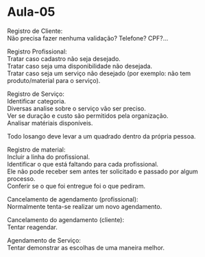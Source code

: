 # Aula-05

Registro de Cliente:  
Não precisa fazer nenhuma validação? Telefone? CPF?...

Registro Profissional:  
Tratar caso cadastro não seja desejado.  
Tratar caso seja uma disponibilidade não desejada.  
Tratar caso seja um serviço não desejado (por exemplo: não tem produto/material para o serviço).  

Registro de Serviço:  
Identificar categoria.  
Diversas analise sobre o serviço vão ser preciso.  
Ver se duração e custo são permitidos pela organização.  
Analisar matériais disponíveis.  

Todo losango deve levar a um quadrado dentro da própria pessoa.  

Registro de material:  
Incluir a linha do profissional.  
Identificar o que está faltando para cada profissional.  
Ele não pode receber sem antes ter solicitado e passado por algum processo.  
Conferir se o que foi entregue foi o que pediram.  

Cancelamento de agendamento (profissional):  
Normalmente tenta-se realizar um novo agendamento.  

Cancelamento do agendamento (cliente):  
Tentar reagendar.  

Agendamento de Serviço:  
Tentar demonstrar as escolhas de uma maneira melhor.  
